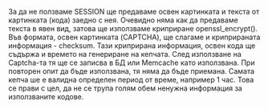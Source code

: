 За да не ползваме SESSION ще предаваме освен картинката и текста от картинката (кода) заедно с нея.
Очевидно няма как да предаваме текста в явен вид, затова ще използваме криприране openssl_encrypt().
Във формата, освен картинката (CAPTCHA), ще слагаме и криприраната информация - checksum.
Тази криприрана информация, освен кода ще съдържа и времето на генериране на кепчата. След използване
на Captcha-та тя ще се записва в БД или Memcache като използвана. При повторен опит да бъде използвана,
тя няма да бъде приемана. Самата кепча ше е валидна определен период от време, например 1 час.
Това се прави с цел, да не се трупа голям обем ненужна информация за използваните кодове.
